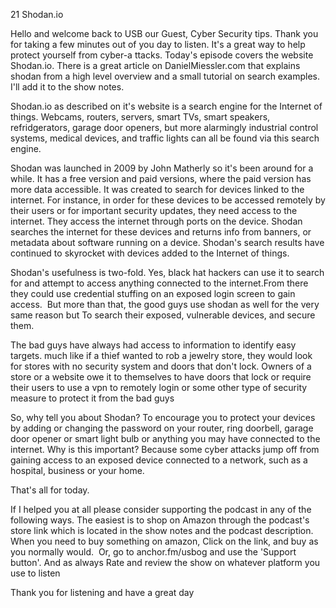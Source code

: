 21 Shodan.io 

Hello and welcome back to USB our Guest, Cyber Security tips. Thank you for taking a few minutes out of you day to listen. It's a great way to help protect yourself from cyber-a ttacks. Today's episode covers the website Shodan.io. There is a great article on DanielMiessler.com that explains shodan from a high level overview and a small tutorial on search examples. I'll add it to the show notes.

 Shodan.io as described on it's website is a search engine for the Internet of things. Webcams, routers, servers, smart TVs, smart speakers, refridgerators, garage door openers, but more alarmingly industrial control systems, medical devices, and traffic lights can all be found via this search engine.

 Shodan was launched in 2009 by John Matherly so it's been around for a while. It has a free version and paid versions, where the paid version has more data accessible. It was created to search for devices linked to the internet. For instance, in order for these devices to be accessed remotely by their users or for important security updates, they need access to the internet. They access the internet through ports on the device. Shodan searches the internet for these devices and returns info from banners, or metadata about software running on a device. Shodan's search results have continued to skyrocket with devices added to the Internet of things. 

 Shodan's usefulness is two-fold. Yes, black hat hackers can use it to search for and attempt to access anything connected to the internet.From there they could use credential stuffing on an exposed login screen to gain access.  But more than that, the good guys use shodan as well for the very same reason but To search their exposed, vulnerable devices, and secure them.

 The bad guys have always had access to information to identify easy targets. much like if a thief wanted to rob a jewelry store, they would look for stores with no security system and doors that don't lock. Owners of a store or a website owe it to themselves to have doors that lock or require their users to use a vpn to remotely login or some other type of security measure to protect it from the bad guys

 So, why tell you about Shodan? To encourage you to protect your devices by adding or changing the password on your router, ring doorbell, garage door opener or smart light bulb or anything you may have connected to the internet. Why is this important? Because some cyber attacks jump off from gaining access to an exposed device connected to a network, such as a hospital, business or your home. 

 That's all for today.

 If I helped you at all please consider supporting the podcast in any of the following ways. The easiest is to shop on Amazon through the podcast's store link which is located in the show notes and the podcast description. When you need to buy something on amazon, Click on the link, and buy as you normally would.  Or, go to anchor.fm/usbog and use the 'Support button'. And as always Rate and review the show on whatever platform you use to listen

 Thank you for listening and have a great day